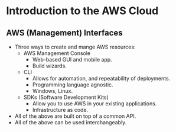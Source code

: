 # Introduction to the AWS Cloud

## AWS (Management) Interfaces
* Three ways to create and mange AWS resources:
  * AWS Management Console
    * Web-based GUI and mobile app.
    * Build wizards.
  * CLI
    * Allows for automation, and repeatability of deployments.
    * Programming language agnostic.
    * Windows, Linux.
  * SDKs (Software Development Kits)
    * Allow you to use AWS in your existing applications.
    * Infrastructure as code.
* All of the above are built on top of a common API.
* All of the above can be used interchangeably.

